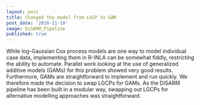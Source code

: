 ```yaml
---
layout: post
title: Changed the model from LGCP to GAM
post_date: '2016-11-10'
image: DiSARM_Pipeline
published: true
---
```


While log-Gaussian Cox process models are one way to model individual case data, implementing them in R-INLA can be somewhat fiddly, restricting the ability to automate.  Parallel work looking at the use of generalized additive models (GAMs) for this problem showed very good results. Furthermore, GAMs are straightforward to implement and run quickly. We therefore made the decision to swap LGCPs for GAMs. As the DiSARM pipeline has been built in a modular way, swapping out LGCPs for alternative modelling approaches was straightforward.
